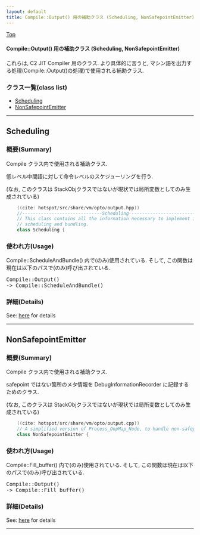 ```yaml
---
layout: default
title: Compile::Output() 用の補助クラス (Scheduling, NonSafepointEmitter)
---
```

[Top](../index.html)

#### Compile::Output() 用の補助クラス (Scheduling, NonSafepointEmitter)

これらは, C2 JIT Compiler 用のクラス.
より具体的に言うと, マシン語を出力する処理(Compile::Output()の処理)で使用される補助クラス.


### クラス一覧(class list)

  * [Scheduling](#nohnVSPGQI)
  * [NonSafepointEmitter](#noL_d7oFZw)


---
## <a name="nohnVSPGQI" id="nohnVSPGQI">Scheduling</a>

### 概要(Summary)
Compile クラス内で使用される補助クラス.

低レベル中間語に対して命令レベルのスケジューリングを行う.

(なお, このクラスは StackObjクラスではないが現状では局所変数としてのみ生成されている)


```cpp
    ((cite: hotspot/src/share/vm/opto/output.hpp))
    //------------------------------Scheduling----------------------------------
    // This class contains all the information necessary to implement instruction
    // scheduling and bundling.
    class Scheduling {
```

### 使われ方(Usage)
Compile::ScheduleAndBundle() 内で(のみ)使用されている.
そして, この関数は現在は以下のパスで(のみ)呼び出されている.

<div class="flow-abst"><pre>
Compile::Output()
-&gt; Compile::ScheduleAndBundle()
</pre></div>




### 詳細(Details)
See: [here](../doxygen/classScheduling.html) for details

---
## <a name="noL_d7oFZw" id="noL_d7oFZw">NonSafepointEmitter</a>

### 概要(Summary)
Compile クラス内で使用される補助クラス.

safepoint ではない箇所のメタ情報を DebugInformationRecorder に記録するためのクラス.

(なお, このクラスは StackObjクラスではないが現状では局所変数としてのみ生成されている)


```cpp
    ((cite: hotspot/src/share/vm/opto/output.cpp))
    // A simplified version of Process_OopMap_Node, to handle non-safepoints.
    class NonSafepointEmitter {
```

### 使われ方(Usage)
Compile::Fill_buffer() 内で(のみ)使用されている.
そして, この関数は現在は以下のパスで(のみ)呼び出されている.

<div class="flow-abst"><pre>
Compile::Output()
-&gt; Compile::Fill_buffer()
</pre></div>





### 詳細(Details)
See: [here](../doxygen/classNonSafepointEmitter.html) for details

---
